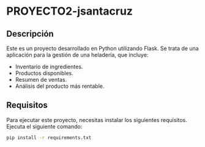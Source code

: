 # PROYECTO2-jsantacruz

## Descripción

Este es un proyecto desarrollado en Python utilizando Flask. Se trata de una aplicación para la gestión de una heladería, que incluye:
- Inventario de ingredientes.
- Productos disponibles.
- Resumen de ventas.
- Análisis del producto más rentable.

## Requisitos

Para ejecutar este proyecto, necesitas instalar los siguientes requisitos. Ejecuta el siguiente comando:

```bash
pip install -r requirements.txt
